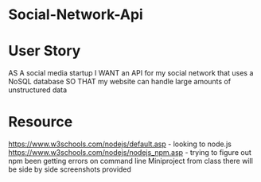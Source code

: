 # Social-Network-Api

# User Story

AS A social media startup
I WANT an API for my social network that uses a NoSQL database
SO THAT my website can handle large amounts of unstructured data

# Resource

https://www.w3schools.com/nodejs/default.asp - looking to node.js
https://www.w3schools.com/nodejs/nodejs_npm.asp - trying to figure out npm been getting errors on command line
Miniproject from class there will be side by side screenshots provided
